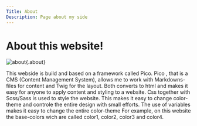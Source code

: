 ```yaml
---
Title: About
Description: Page about my side
---
```


About this website!
==========================

![about](%assets_url%/img/about.jpg){.about}


This webside is build and based on a framework called Pico. Pico , that is a CMS (Content Management System), allows me to work with Markdowns-files for content and Twig for the layout. Both converts to html and makes it easy for anyone to apply content and styling to a website. Css together with Scss/Sass is used to style the website. This makes it easy to change color-theme and controle the entire design with small efforts. The use of variables makes it easy to change the entire color-theme For example, on this website the base-colors wich are called color1, color2, color3 and color4.   
